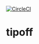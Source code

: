 [![CircleCI](https://circleci.com/gh/terrifictaps/tipoff.svg?style=svg&circle-token=23f4783a253fd6663dc11c92af89dbb50f744915)](https://circleci.com/gh/terrifictaps/tipoff)

# tipoff
